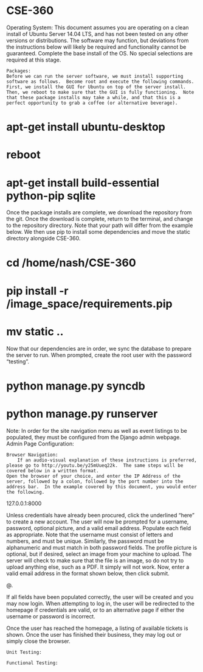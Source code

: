 CSE-360
=======
Operating System:
    This document assumes you are operating on a clean install of Ubuntu Server 14.04 LTS, and has not been tested on any other versions or distributions.  The software may function, but deviations from the instructions below will likely be required and functionality cannot be guaranteed.  Complete the base install of the OS.  No special selections are required at this stage.

    Packages:
    Before we can run the server software, we must install supporting software as follows.  Become root and execute the following commands.  First, we install the GUI for Ubuntu on top of the server install.  Then, we reboot to make sure that the GUI is fully functioning.  Note that these package installs may take a while, and that this is a perfect opportunity to grab a coffee (or alternative beverage).

# apt-get install ubuntu-desktop
# reboot
# apt-get install build-essential python-pip sqlite

Once the package installs are complete, we download the repository from the git.  Once the download is complete, return to the terminal, and change to the repository directory.  Note that your path will differ from the example below.  We then use pip to install some dependencies and move the static directory alongside CSE-360.

# cd /home/nash/CSE-360
# pip install -r /image_space/requirements.pip
# mv static ..

Now that our dependencies are in order, we sync the database to prepare the server to run.  When prompted, create the root user with the password “testing”.
# python manage.py syncdb
# python manage.py runserver

Note:  In order for the site navigation menu as well as event listings to be populated, they must be configured from the Django admin webpage.
    Admin Page Configuration:

    Browser Navigation:
        If an audio-visual explanation of these instructions is preferred, please go to http://youtu.be/y25mUueq22k.  The same steps will be covered below in a written format.
    Open the browser of your choice, and enter the IP Address of the server, followed by a colon, followed by the port number into the address bar.  In the example covered by this document, you would enter the following.

127.0.0.1:8000

Unless credentials have already been procured, click the underlined “here” to create a new account.  The user will now be prompted for a username, password, optional picture, and a valid email address.  Populate each field as appropriate.  Note that the username must consist of letters and numbers, and must be unique.  Similarly, the password must be alphanumeric and must match in both password fields.  The profile picture is optional, but if desired, select an image from your machine to upload.  The server will check to make sure that the file is an image, so do not try to upload anything else, such as a PDF.  It simply will not work.  Now, enter a valid email address in the format shown below, then click submit.

<NAME>@<DOMAIN>.<EXTENSION>

If all fields have been populated correctly, the user will be created and you may now login.  When attempting to log in, the user will be redirected to the homepage if credentials are valid, or to an alternative page if either the username or password is incorrect.

Once the user has reached the homepage, a listing of available tickets is shown.  Once the user has finished their business, they may log out or simply close the browser.

    Unit Testing:

    Functional Testing:

